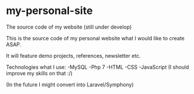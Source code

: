 # my-personal-site
The source code of my website (still under develop)

This is the source code of my personal website what I would like to create ASAP.

It will feature demo projects, references, newsletter etc.

Technologies what I use:
-MySQL
-Php 7
-HTML
-CSS
-JavaScript (I should improve my skills on that :/)

(In the future I might convert into Laravel/Symphony)
